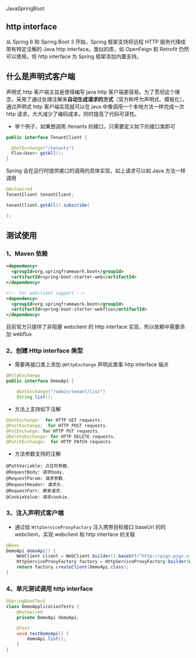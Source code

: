 JavaSpringBoot
<a name="M2jAi"></a>
## http interface
从 Spring 6 和 Spring Boot 3 开始，Spring 框架支持将远程 HTTP 服务代理成带有特定注解的 Java http interface。类似的库，如 OpenFeign 和 Retrofit 仍然可以使用，但 http interface 为 Spring 框架添加内置支持。
<a name="gDTsc"></a>
## 什么是声明式客户端
声明式 http 客户端主旨是使得编写 java http 客户端更容易。为了贯彻这个理念，采用了通过处理注解来**自动生成请求的方式**（官方称呼为声明式、模板化）。通过声明式 http 客户端实现就可以在 java 中像调用一个本地方法一样完成一次 http 请求，大大减少了编码成本，同时提高了代码可读性。

- 举个例子，如果想调用 /tenants 的接口，只需要定义如下的接口类即可
```java
public interface TenantClient {

  @GetExchange("/tenants")
  Flux<User> getAll();
}
```
Spring 会在运行时提供接口的调用的具体实现，如上请求可以如 Java 方法一样调用
```java
@Autowired
TenantClient tenantClient;

tenantClient.getAll().subscribe(

);
```
<a name="RrQ3t"></a>
## 测试使用
<a name="fEfJA"></a>
### 1、Maven 依赖
```xml
<dependency>
  <groupId>org.springframework.boot</groupId>
  <artifactId>spring-boot-starter-web</artifactId>
</dependency>

<!-- For webclient support -->
<dependency>
  <groupId>org.springframework.boot</groupId>
  <artifactId>spring-boot-starter-webflux</artifactId>
</dependency>
```
目前官方只提供了非阻塞 webclient 的 http interface 实现，所以依赖中需要添加 webflux
<a name="YeUDr"></a>
### 2、创建 Http interface 类型

- 需要再接口类上添加 `@HttpExchange` 声明此类事 http interface 端点
```java
@HttpExchange
public interface DemoApi {

    @GetExchange("/admin/tenant/list")
    String list();
```

- 方法上支持如下注解
```java
@GetExchange:  for HTTP GET requests.
@PostExchange:  for HTTP POST requests.
@PutExchange: for HTTP PUT requests.
@DeleteExchange: for HTTP DELETE requests.
@PatchExchange:  for HTTP PATCH requests.
```

- 方法参数支持的注解
```
@PathVariable: 占位符参数.
@RequestBody: 请求body.
@RequestParam: 请求参数.
@RequestHeader: 请求头.
@RequestPart: 表单请求.
@CookieValue: 请求cookie.
```
<a name="n2lv4"></a>
### 3、注入声明式客户端

- 通过给 `HttpServiceProxyFactory` 注入携带目标接口 baseUrl 的的 webclient，实现 webclient 和 http interface 的关联
```java
@Bean
DemoApi demoApi() {
    WebClient client = WebClient.builder().baseUrl("http://pigx.pigx.vip/").build();
    HttpServiceProxyFactory factory = HttpServiceProxyFactory.builder(WebClientAdapter.forClient(client)).build();
    return factory.createClient(DemoApi.class);
}
```
<a name="wGLC6"></a>
### 4、单元测试调用 http interface
```java
@SpringBootTest
class DemoApplicationTests {
    @Autowired
    private DemoApi demoApi;

    @Test
    void testDemoApi() {
        demoApi.list();
    }
}
```
